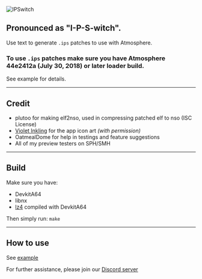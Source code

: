 ![IPSwitch](https://raw.githubusercontent.com/3096/ipswitch/master/icon.png)
## Pronounced as "I-P-S-witch".
Use text to generate `.ips` patches to use with Atmosphere.

### To use `.ips` patches make sure you have Atmosphere 44e2412a (July 30, 2018) or later loader build.

See example for details.

---
## Credit
- plutoo for making elf2nso, used in compressing patched elf to nso (ISC License)
- [Violet Inkling](https://www.deviantart.com/violetinkling) for the app icon art *(with permission)*
- OatmealDome for help in testings and feature suggestions
- All of my preview testers on SPH/SMH

---
## Build
Make sure you have:
- DevkitA64
- libnx
- [lz4](https://github.com/lz4/lz4) compiled with DevkitA64

Then simply run: `make`

---
## How to use
See [example](example)

For further assistance, please join our [Discord server](https://discord.gg/BFEuuaBNR4)
